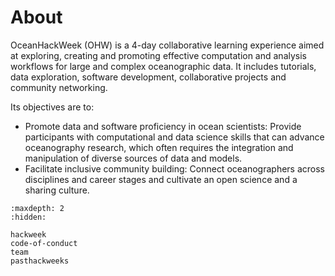 # About

OceanHackWeek (OHW) is a 4-day collaborative learning experience aimed at exploring,
creating and promoting effective computation and analysis workflows for
large and complex oceanographic data. It includes tutorials, data exploration, software development, collaborative projects and community networking.

Its objectives are to:

- Promote data and software proficiency in ocean scientists: Provide participants with computational and data science skills that can advance oceanography research, which often requires the integration and manipulation of diverse sources of data and models.
- Facilitate inclusive community building: Connect oceanographers across disciplines and career stages and cultivate an open science and a sharing culture.

```{toctree}
:maxdepth: 2
:hidden:

hackweek
code-of-conduct
team
pasthackweeks
```
